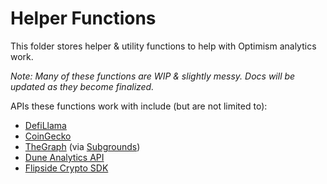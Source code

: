 # Helper Functions
This folder stores helper & utility functions to help with Optimism analytics work.

*Note: Many of these functions are WIP & slightly messy. Docs will be updated as they become finalized.*

APIs these functions work with include (but are not limited to):
- [DefiLlama](https://defillama.com/docs/api)
- [CoinGecko](https://www.coingecko.com/en/api)
- [TheGraph](https://thegraph.com/en/) (via [Subgrounds](https://github.com/0xPlaygrounds/subgrounds))
- [Dune Analytics API](https://dune.com/docs/api/)
- [Flipside Crypto SDK](https://sdk.flipsidecrypto.xyz/shroomdk)
